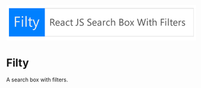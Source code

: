 ![Image of Yaktocat](https://raw.githubusercontent.com/Raathigesh/Filty/master/wiki/Filters.fw.png)
# Filty
A search box with filters.
